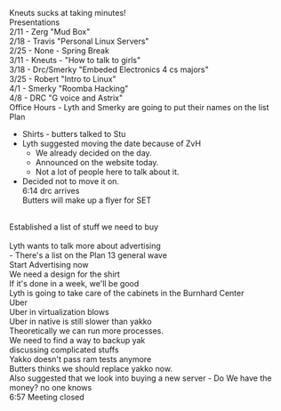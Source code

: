 Kneuts sucks at taking minutes!<br />
Presentations<br />
2/11 - Zerg "Mud Box"<br />
2/18 - Travis "Personal Linux Servers"<br />
2/25 - None - Spring Break<br />
3/11 - Kneuts - "How to talk to girls"<br />
3/18 - Drc/Smerky "Embeded Electronics 4 cs majors"<br />
3/25 - Robert "Intro to Linux"<br />
4/1  - Smerky "Roomba Hacking"<br />
4/8  - DRC "G voice and Astrix"<br />
Office Hours - Lyth and Smerky are going to put their names on the list<br />
Plan <br />
  - Shirts - butters talked to Stu<br />
  - Lyth suggested moving the date because of ZvH<br />
    - We already decided on the day.<br />
    - Announced on the website today.<br />
    - Not a lot of people here to talk about it.<br />
  - Decided not to move it on.<br />
6:14 drc arrives<br />
  Butters will make up a flyer for SET<br />
  <br />
Established a list of stuff we need to buy<br />
<br />
Lyth wants to talk more about advertising<br />
 - There's a list on the Plan 13 general wave<br />
Start Advertising now<br />
We need a design for the shirt<br />
If it's done in a week, we'll be good<br />
Lyth is going to take care of the cabinets in the Burnhard Center<br />
Uber <br />
    Uber in virtualization blows<br />
    Uber in native is still slower than yakko<br />
    Theoretically we can run more processes.<br />
    We need to find a way to backup yak<br />
    discussing complicated stuffs<br />
    Yakko doesn't pass ram tests anymore<br />
    Butters thinks we should replace yakko now.<br />
    Also suggested that we look into buying a new server - Do We have the money?  no one knows<br />
6:57 Meeting closed<br />
    
